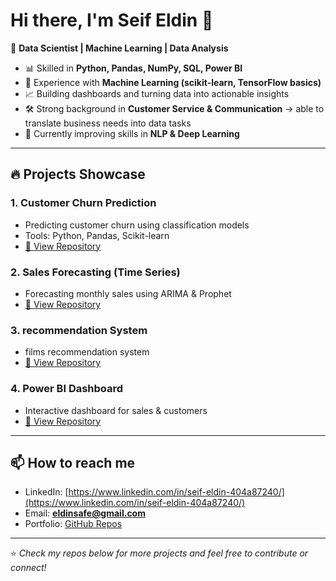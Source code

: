 # Hi there, I'm Seif Eldin 👋  

🎯 **Data Scientist | Machine Learning | Data Analysis**  

- 📊 Skilled in **Python, Pandas, NumPy, SQL, Power BI**  
- 🤖 Experience with **Machine Learning (scikit-learn, TensorFlow basics)**  
- 📈 Building dashboards and turning data into actionable insights  
- 🛠️ Strong background in **Customer Service & Communication** → able to translate business needs into data tasks  
- 🌱 Currently improving skills in **NLP & Deep Learning**  

---

## 🔥 Projects Showcase

### 1. Customer Churn Prediction
- Predicting customer churn using classification models  
- Tools: Python, Pandas, Scikit-learn  
- [🔗 View Repository](https://github.com/SeifAbdelrazek/customer-churn-prediction)

### 2. Sales Forecasting (Time Series)
- Forecasting monthly sales using ARIMA & Prophet  
- [🔗 View Repository](https://github.com/SeifAbdelrazek/time-series-forecasting)

### 3. recommendation System
- films recommendation system  
- [🔗 View Repository](https://github.com/SeifAbdelrazek/recommendation-system/tree/main)

### 4. Power BI Dashboard
- Interactive dashboard for sales & customers  
- [🔗 View Repository](https://github.com/your-username/powerbi-dashboard)

---

## 📫 How to reach me
- LinkedIn: [https://www.linkedin.com/in/seif-eldin-404a87240/](https://www.linkedin.com/in/seif-eldin-404a87240/)  
- Email: **eldinsafe@gmail.com**  
- Portfolio: [GitHub Repos](https://github.com/SeifAbdelrazek)

---
⭐️ *Check my repos below for more projects and feel free to contribute or connect!*
